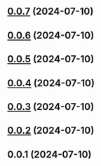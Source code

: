## [0.0.7](https://github.com/zhenghui-su/su-island/compare/v0.0.6...v0.0.7) (2024-07-10)



## [0.0.6](https://github.com/zhenghui-su/su-island/compare/v0.0.5...v0.0.6) (2024-07-10)



## [0.0.5](https://github.com/zhenghui-su/su-island/compare/v0.0.4...v0.0.5) (2024-07-10)



## [0.0.4](https://github.com/zhenghui-su/su-island/compare/v0.0.3...v0.0.4) (2024-07-10)



## [0.0.3](https://github.com/zhenghui-su/su-island/compare/v0.0.2...v0.0.3) (2024-07-10)



## [0.0.2](https://github.com/zhenghui-su/su-island/compare/v0.0.1...v0.0.2) (2024-07-10)



## 0.0.1 (2024-07-10)




